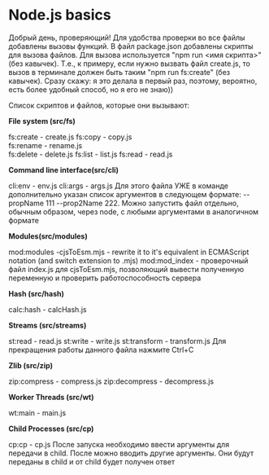 # Node.js basics

Добрый день, проверяющий!
Для удобства проверки во все файлы добавлены вызовы функций.
В файл package.json добавлены скрипты для вызова файлов.
Для вызова используется "npm run <имя скрипта>" (без кавычек).
Т.е., к примеру, если нужно вызвать файл create.js, то вызов в терминале
должен быть таким "npm run fs:create" (без кавычек).
Сразу скажу: я это делала в первый раз, поэтому, вероятно, есть
более удобный способ, но я его не знаю))

Список скриптов и файлов, которые они вызывают:

**File system (src/fs)**

fs:create - create.js
fs:copy - copy.js  
fs:rename - rename.js  
fs:delete - delete.js
fs:list - list.js
fs:read - read.js

**Command line interface(src/cli)**

cli:env - env.js
cli:args - args.js
Для этого файла УЖЕ в команде дополнительно указан список аргументов в следующем формате: --propName 111 --prop2Name 222.
Можно запустить файл отдельно, обычным образом, через node, с любыми аргументами в аналогичном формате

**Modules(src/modules)**

mod:modules -cjsToEsm.mjs - rewrite it to it's equivalent in ECMAScript notation (and switch extension to .mjs)
mod:mod_index - проверочный файл index.js для cjsToEsm.mjs, позволяющий вывести полученную переменную и проверить работоспособность сервера

**Hash (src/hash)**

calc:hash - calcHash.js

**Streams (src/streams)**

st:read - read.js
st:write - write.js
st:transform - transform.js
Для прекращения работы данного файла нажмите Ctrl+C

**Zlib (src/zip)**

zip:compress - compress.js
zip:decompress - decompress.js

**Worker Threads (src/wt)**

wt:main - main.js

**Child Processes (src/cp)**

cp:cp - cp.js
После запуска необходимо ввести аргументы для передачи в child.
После можно вводить другие аргументы. Они будут переданы в child и от child будет получен ответ
